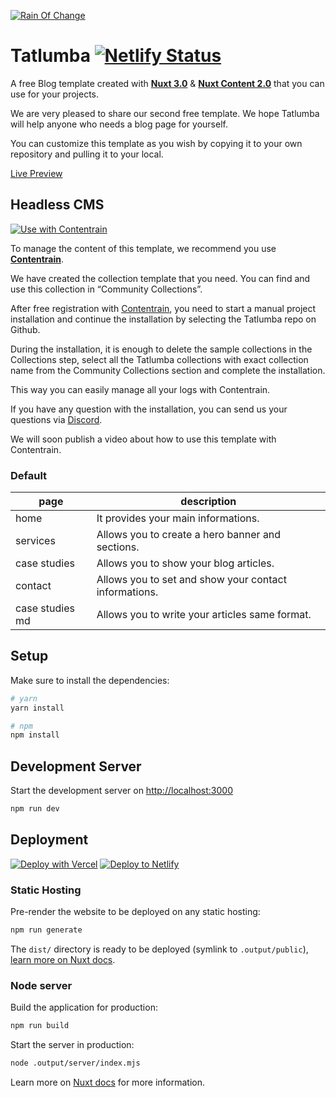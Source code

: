 
[![Rain Of Change](https://imagedelivery.net/yx26LyQGM_miwnGU8RnEaw/161e2520-980c-4c92-c953-a7080a77a800/public)](https://change-log-red.vercel.app/)

# Tatlumba  [![Netlify Status](https://api.netlify.com/api/v1/badges/c8e5a33c-a7e1-45a0-aa91-8951b3ba209b/deploy-status)](https://app.netlify.com/sites/tatlumba/deploys)

A free Blog template created with [**Nuxt 3.0**](https://nuxtjs.org) & [**Nuxt Content 2.0**](https://content.nuxtjs.org) that you can use for your projects.

We are very pleased to share our second free template. We hope Tatlumba will help anyone who needs a blog page for yourself.

You can customize this template as you wish by copying it to your own repository and pulling it to your local.

[Live Preview](https://tatlumba.netlify.app/)

## Headless CMS

[![Use with Contentrain](https://imagedelivery.net/yx26LyQGM_miwnGU8RnEaw/721c176e-f4b1-4495-1d6c-87a4b9ffa100/public)](https://app.contentrain.io)

To manage the content of this template, we recommend you use [**Contentrain**](Contentrain).

We have created the collection template that you need. You can find and use this collection in “Community Collections”.

After free registration with [Contentrain](**Contentrain**), you need to start a manual project installation and continue the installation by selecting the Tatlumba repo on Github.

During the installation, it is enough to delete the sample collections in the Collections step, select all the Tatlumba collections with exact collection name from the Community Collections section and complete the installation.

This way you can easily manage all your logs with Contentrain.

If you have any question with the installation, you can send us your questions via [Discord](**Discord**).

We will soon publish a video about how to use this template with Contentrain.

### Default

|page|description|
|-|-|
|home|It provides your main informations.|
|services|Allows you to create a hero banner and sections.|
|case studies|Allows you to show your blog articles. |
|contact|Allows you to set and show your contact informations. |
|case studies md|Allows you to write your articles same format. |

## Setup

Make sure to install the dependencies:

```bash
# yarn
yarn install

# npm
npm install
```

## Development Server

Start the development server on <http://localhost:3000>

```bash
npm run dev
```

## Deployment

[![Deploy with Vercel](https://vercel.com/button)](https://vercel.com/new/clone?repository-url=https://github.com/Contentrain/tatlumba) [![Deploy to Netlify](https://www.netlify.com/img/deploy/button.svg)](https://app.netlify.com/start/deploy?repository=https://github.com/Contentrain/tatlumba)

### Static Hosting

Pre-render the website to be deployed on any static hosting:

```bash
npm run generate
```

The `dist/` directory is ready to be deployed (symlink to `.output/public`), [learn more on Nuxt docs](https://v3.nuxtjs.org/guide/deploy/static-hosting).

### Node server

Build the application for production:

```bash
npm run build
```

Start the server in production:

```bash
node .output/server/index.mjs
```

Learn more on [Nuxt docs](https://v3.nuxtjs.org/guide/deploy/node-server) for more information.
